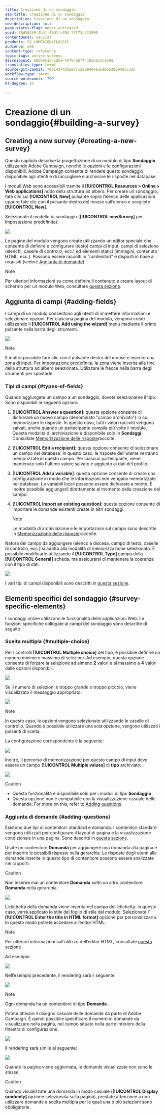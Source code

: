 ```yaml
---
title: Creazione di un sondaggio
seo-title: Creazione di un sondaggio
description: Creazione di un sondaggio
seo-description: null
page-status-flag: never-activated
uuid: 50d501b9-2b4f-48d1-b394-f7f71c413990
contentOwner: sauviat
products: SG_CAMPAIGN/CLASSIC
audience: web
content-type: reference
topic-tags: online-surveys
discoiquuid: 6850851d-1dbe-44f0-bbff-18dbac2cad9a
translation-type: tm+mt
source-git-commit: 70b143445b2e77128b9404e35d96b39694d55335
workflow-type: tm+mt
source-wordcount: '799'
ht-degree: 1%

---
```



# Creazione di un sondaggio{#building-a-survey}

## Creating a new survey {#creating-a-new-survey}

Questo capitolo descrive la progettazione di un modulo di tipo **Sondaggio** utilizzando  Adobe Campaign, nonché le opzioni e le configurazioni disponibili.  Adobe Campaign consente di rendere questo sondaggio disponibile agli utenti e di raccogliere e archiviare le risposte nel database.

I moduli Web sono accessibili tramite il **[!UICONTROL Resources > Online > Web applications]** nodo della struttura ad albero. Per creare un sondaggio, fate clic sul **[!UICONTROL New]** pulsante sopra l’elenco delle applicazioni oppure fate clic con il pulsante destro del mouse sull’elenco e scegliete **[!UICONTROL New]**.

Selezionate il modello di sondaggio (**[!UICONTROL newSurvey]** per impostazione predefinita).

![](assets/s_ncs_admin_survey_select_template.png)

Le pagine del modulo vengono create utilizzando un editor speciale che consente di definire e configurare (testo) campi di input, campi di selezione (elenchi, caselle di controllo, ecc.) ed elementi statici (immagini, contenuto HTML, ecc.). Possono essere raccolti in &quot;contenitori&quot; e disposti in base ai requisiti (vedere [Aggiunta di domande](#adding-questions)).

>[!NOTE]
>
>Per ulteriori informazioni su come definire il contenuto e creare layout di schermo per un modulo Web, consultare [questa sezione](../../web/using/about-web-forms.md).

## Aggiunta di campi {#adding-fields}

I campi di un modulo consentono agli utenti di immettere informazioni e selezionare opzioni. Per ciascuna pagina del modulo, vengono creati utilizzando il **[!UICONTROL Add using the wizard]** menu mediante il primo pulsante nella barra degli strumenti.

![](assets/s_ncs_admin_survey_add_field_menu.png)

>[!NOTE]
>
>È inoltre possibile fare clic con il pulsante destro del mouse e inserire una zona di input. Per impostazione predefinita, la zona viene inserita alla fine della struttura ad albero selezionata. Utilizzare le frecce nella barra degli strumenti per spostarle.

### Tipi di campi {#types-of-fields}

Quando aggiungete un campo a un sondaggio, dovete selezionarne il tipo. Sono disponibili le seguenti opzioni:

1. **[!UICONTROL Answer a question]**: questa opzione consente di dichiarare un nuovo campo (denominato &quot;campo archiviato&quot;) in cui memorizzare le risposte. In questo caso, tutti i valori raccolti vengono salvati, anche quando un partecipante compila più volte il modulo. Questa modalità di archiviazione è disponibile solo in **Sondaggi**. Consultate [Memorizzazione delle risposte](../../web/using/managing-answers.md#storing-collected-answers)raccolte.
1. **[!UICONTROL Edit a recipient]**: questa opzione consente di selezionare un campo nel database. In questo caso, le risposte dell&#39;utente verranno memorizzate in questo campo. Per ciascun partecipante, viene mantenuto solo l&#39;ultimo valore salvato e aggiunto ai dati del profilo.
1. **[!UICONTROL Add a variable]**: questa opzione consente di creare una configurazione in modo che le informazioni non vengano memorizzate nel database. Le variabili locali possono essere dichiarate a monte. È inoltre possibile aggiungerli direttamente al momento della creazione del campo.
1. **[!UICONTROL Import an existing question]**: questa opzione consente di importare le domande esistenti create in altri sondaggi.

   >[!NOTE]
   >
   >Le modalità di archiviazione e le importazioni sul campo sono descritte in [Memorizzazione delle risposte](../../web/using/managing-answers.md#storing-collected-answers)raccolte.

Natura del campo da aggiungere (elenco a discesa, campo di testo, caselle di controllo, ecc.) si adatta alla modalità di memorizzazione selezionata. È possibile modificarlo utilizzando il **[!UICONTROL Type]** campo della **[!UICONTROL General]** scheda, ma assicurarsi di mantenere la coerenza con il tipo di dati.

![](assets/s_ncs_admin_survey_change_type.png)

I vari tipi di campi disponibili sono descritti in [questa sezione](../../web/using/about-web-forms.md).

## Elementi specifici del sondaggio {#survey-specific-elements}

I sondaggi online utilizzano le funzionalità delle applicazioni Web. Le funzioni specifiche collegate ai campi del sondaggio sono descritte di seguito.

### Scelta multipla {#multiple-choice}

Per i controlli **[!UICONTROL Multiple choice]** del tipo, è possibile definire un numero minimo e massimo di selezioni. Ad esempio, questa opzione consente di forzare la selezione ad almeno **2** valori e al massimo a **4** valori dalle opzioni disponibili:

![](assets/s_ncs_admin_survey_multichoice_ex1.png)

Se il numero di selezioni è troppo grande o troppo piccolo, viene visualizzato il messaggio appropriato.

![](assets/s_ncs_admin_survey_multichoice_ex2.png)

>[!NOTE]
>
>In questo caso, le opzioni vengono selezionate utilizzando le caselle di controllo. Quando è possibile utilizzare una sola opzione, vengono utilizzati i pulsanti di scelta.

La configurazione corrispondente è la seguente:

![](assets/s_ncs_admin_survey_multichoice_ex3.png)

Inoltre, il percorso di memorizzazione per questo campo di input deve essere un campo **[!UICONTROL Multiple values]** di **tipo** archiviato:

![](assets/s_ncs_admin_survey_multiple_values_field.png)

>[!CAUTION]
>
>* Questa funzionalità è disponibile solo per i moduli di tipo **Sondaggio** .
>* Questa opzione non è compatibile con la visualizzazione casuale delle domande. For more on this, refer to [Adding questions](#adding-questions).


### Aggiunta di domande {#adding-questions}

Esistono due tipi di contenitori: standard e domanda. I contenitori standard vengono utilizzati per configurare il layout di pagina e la visualizzazione condizionale in una pagina. Sono descritti in [questa sezione](../../web/using/about-web-forms.md).

Usate un contenitore **Domanda** per aggiungere una domanda alla pagina e per inserire le possibili risposte nella gerarchia. Le risposte degli utenti alle domande inserite in questo tipo di contenitore possono essere analizzate nei rapporti.

>[!CAUTION]
>
>Non inserire mai un contenitore **Domanda** sotto un altro contenitore **Domanda** nella gerarchia.

![](assets/s_ncs_admin_question_label.png)

L’etichetta della domanda viene inserita nel campo dell’etichetta. In questo caso, verrà applicato lo stile del foglio di stile del modulo. Selezionate l’ **[!UICONTROL Enter the title in HTML format]** opzione per personalizzarla. In questo modo potrete accedere all’editor HTML.

>[!NOTE]
>
>Per ulteriori informazioni sull’utilizzo dell’editor HTML, consultate [questa sezione](../../web/using/about-web-forms.md) .

Ad esempio:

![](assets/s_ncs_admin_survey_containers_qu_arbo.png)

Nell’esempio precedente, il rendering sarà il seguente:

![](assets/s_ncs_admin_survey_containers_qu_ex.png)

>[!NOTE]
>
>Ogni domanda ha un contenitore di tipo **Domanda** .

Potete attivare il disegno casuale delle domande da parte di  Adobe Campaign. È quindi possibile specificare il numero di domande da visualizzare nella pagina, nel campo situato nella parte inferiore della finestra di configurazione.

![](assets/s_ncs_admin_survey_containers_qu_display.png)

Il rendering sarà simile al seguente:

![](assets/s_ncs_admin_survey_containers_qu_display_rendering.png)

Quando la pagina viene aggiornata, le domande visualizzate non sono le stesse.

>[!CAUTION]
>
>Quando visualizzate una domanda in modo casuale (**[!UICONTROL Display randomly]** opzione selezionata sulla pagina), prestate attenzione a non utilizzare domande a scelta multipla per le quali una o più selezioni sono obbligatorie.

